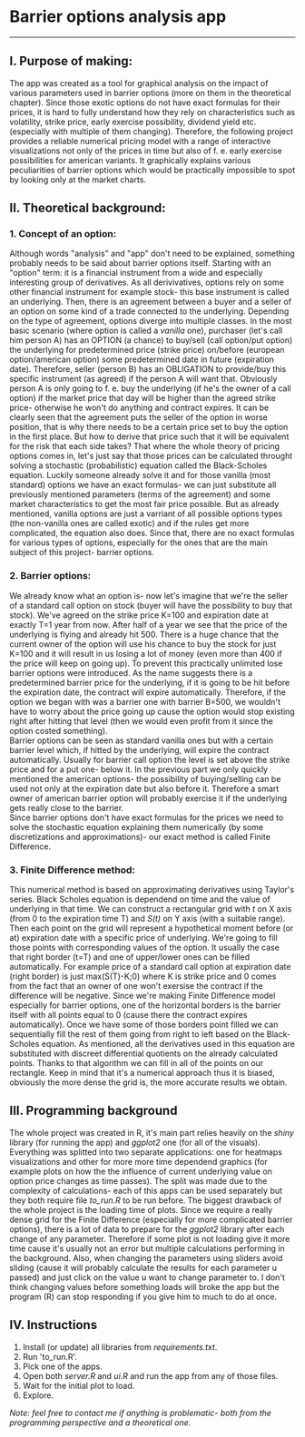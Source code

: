 # Barrier options analysis app


---
## I. Purpose of making:
The app was created as a tool for graphical analysis on the impact of various parameters used in barrier options (more on them in the theoretical chapter). Since those exotic options do not have exact formulas for their prices, it is hard to fully understand how they rely on characteristics such as volatility, strike price, early exercise possibility, dividend yield etc. (especially with multiple of them changing). Therefore, the following project provides a reliable numerical pricing model with a range of interactive visualizations not only of the prices in time but also of f. e. early exercise possibilities for american variants. It graphically explains various peculiarities of barrier options which would be practically impossible to spot by looking only at the market charts.
## II. Theoretical background:
### 1. Concept of an option:
Although words "analysis" and "app" don't need to be explained, something probably needs to be said about barrier options itself. Starting with an "option" term: it is a financial instrument from a wide and especially interesting group of derivatives. As all derivivatives, options rely on some other financial instrument for example stock- this base instrument is called an underlying. Then, there is an agreement between a buyer and a seller of an option on some kind of a trade connected to the underlying. Depending on the type of agreement, options diverge into multiple classes. In the most basic scenario (where option is called a *vanilla* one), purchaser (let's call him person A) has an OPTION (a chance) to buy/sell (call option/put option) the underlying for predetermined price (strike price) on/before (european option/american option) some predetermined date in future (expiration date). Therefore, seller (person B) has an OBLIGATION to provide/buy this specific instrument (as agreed) if the person A will want that. Obviously person A is only going to f. e. buy the underlying (if he's the owner of a call option) if the market price that day will be higher than the agreed strike price- otherwise he won't do anything and contract expires. It can be clearly seen that the agreement puts the seller of the option in worse position, that is why there needs to be a certain price set to buy the option in the first place. But how to derive that price such that it will be equivalent for the risk that each side takes? That where the whole theory of pricing options comes in, let's just say that those prices can be calculated throught solving a stochastic (probabilistic) equation called the Black-Scholes equation. Luckily someone already solve it and for those vanilla (most standard) options we have an exact formulas- we can just substitute all previously mentioned parameters (terms of the agreement) and some market characteristics to get the most fair price possible. But as already mentioned, vanilla options are just a varriant of all possible options types (the non-vanilla ones are called exotic) and if the rules get more complicated, the equation also does. Since that, there are no exact formulas for various types of options, especially for the ones that are the main subject of this project- barrier options.
### 2. Barrier options:
We already know what an option is- now let's imagine that we're the seller of a standard call option on stock (buyer will have the possibility to buy that stock). We've agreed on the strike price K=100 and expiration date at exactly T=1 year from now. After half of a year we see that the price of the underlying is flying and already hit 500. There is a huge chance that the current owner of the option will use his chance to buy the stock for just K=100 and it will result in us losing a lot of money (even more than 400 if the price will keep on going up). To prevent this practically unlimited lose barrier options were introduced. As the name suggests there is a predetermined barrier price for the underlying, if it is going to be hit before the expiration date, the contract will expire automatically. Therefore, if the option we began with was a barrier one with barrier B=500, we wouldn't have to worry about the price going up cause the option would stop existing right after hitting that level (then we would even profit from it since the option costed something).\
Barrier options can be seen as standard vanilla ones but with a certain barrier level which, if hitted by the underlying, will expire the contract automatically. Usually for barrier call option the level is set above the strike price and for a put one- below it. In the previous part we only quickly mentioned the american options- the possibility of buying/selling can be used not only at the expiration date but also before it. Therefore a smart owner of american barrier option will probably exercise it if the underlying gets really close to the barrier.\
Since barrier options don't have exact formulas for the prices we need to solve the stochastic equation explaining them numerically (by some discretizations and approximations)- our exact method is called Finite Difference.
### 3. Finite Difference method:
This numerical method is based on approximating derivatives using Taylor's series. Black Scholes equation is dependend on time and the value of underlying in that time. We can construct a rectangular grid with *t* on X axis (from 0 to the expiration time T) and *S(t)* on Y axis (with a suitable range). Then each point on the grid will represent a hypothetical moment before (or at) expiration date with a specific price of underlying. We're going to fill those points with corresponding values of the option. It usually the case that right border (t=T) and one of upper/lower ones can be filled automatically. For example price of a standard call option at expiration date (right border) is just max(S(T)-K;0) where K is strike price and 0 comes from the fact that an owner of one won't exersise the contract if the difference will be negative. Since we're making Finite Difference model especially for barrier options, one of the horizontal borders is the barrier itself with all points equal to 0 (cause there the contract expires automatically). Once we have some of those borders point filled we can sequentially fill the rest of them going from right to left based on the Black-Scholes equation. As mentioned, all the derivatives used in this equation are substituted with discreet differential quotients on the already calculated points. Thanks to that algorithm we can fill in all of the points on our rectangle. Keep in mind that it's a numerical approach thus it is biased, obviously the more dense the grid is, the more accurate results we obtain.

## III. Programming background
The whole project was created in R, it's main part relies heavily on the *shiny* library (for running the app) and *ggplot2* one (for all of the visuals). Everything was splitted into two separate applications: one for heatmaps visualizations and other for more more time dependend graphics (for example plots on how the the influence of current underlying value on option price changes as time passes). The split was made due to the complexity of calculations- each of this apps can be used separately but they both require file *to_run.R* to be run before. The biggest drawback of the whole project is the loading time of plots. Since we require a really dense grid for the Finite Difference (especially for more complicated barrier options), there is a lot of data to prepare for the *ggplot2* library after each change of any parameter. Therefore if some plot is not loading give it more time cause it's usually not an error but multiple calculations performing in the background. Also, when changing the parameters using sliders avoid sliding (cause it will probably calculate the results for each parameter u passed) and just click on the value u want to change parameter to. I don't think changing values before something loads will broke the app but the program (R) can stop responding if you give him to much to do at once.
## IV. Instructions
1. Install (or update) all libraries from *requirements.txt*.
2. Run 'to_run.R'.
3. Pick one of the apps.
4. Open both *server.R* and *ui.R* and run the app from any of those files.
6. Wait for the initial plot to load.
7. Explore.

*Note: feel free to contact me if anything is problematic- both from the programming perspective and a theoretical one.*
